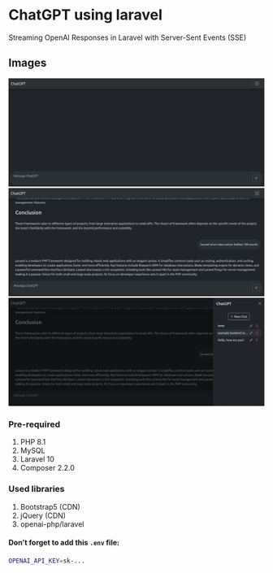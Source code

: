 # ChatGPT using laravel
Streaming OpenAI Responses in Laravel with Server-Sent Events (SSE)

## Images
<p align="center">
<img src="https://raw.githubusercontent.com/mkk-karthi/chatgpt-laravel/master/public/screenshots/ChatGpt%20Page-1.png" alt="ChatGPT using laravel"><br>
<img src="https://raw.githubusercontent.com/mkk-karthi/chatgpt-laravel/master/public/screenshots/ChatGpt%20Page-2.png" alt="ChatGPT using laravel"><br>
<img src="https://raw.githubusercontent.com/mkk-karthi/chatgpt-laravel/master/public/screenshots/ChatGpt%20Page-3.png" alt="ChatGPT using laravel"><br>
</p>

### Pre-required
 1. PHP 8.1
 2. MySQL
 3. Laravel 10
 4. Composer 2.2.0

### Used libraries
1. Bootstrap5 (CDN)
2. jQuery (CDN)
3. openai-php/laravel

#### Don't forget to add this `.env` file:
```bash
OPENAI_API_KEY=sk-...
```
